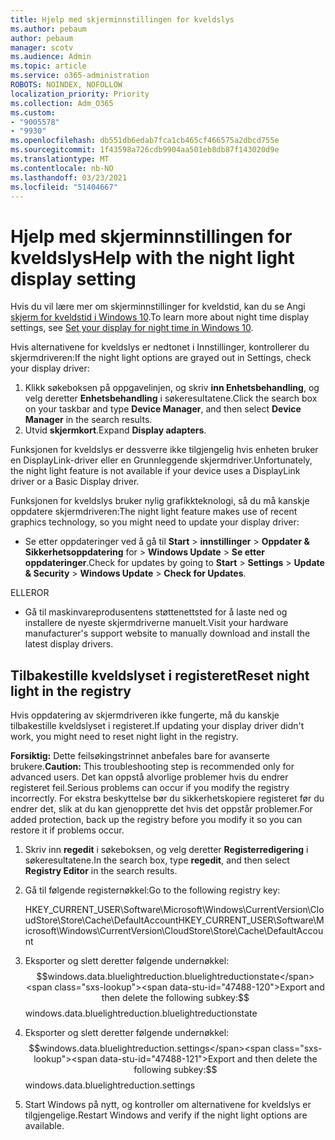 ```yaml
---
title: Hjelp med skjerminnstillingen for kveldslys
ms.author: pebaum
author: pebaum
manager: scotv
ms.audience: Admin
ms.topic: article
ms.service: o365-administration
ROBOTS: NOINDEX, NOFOLLOW
localization_priority: Priority
ms.collection: Adm_O365
ms.custom:
- "9005578"
- "9930"
ms.openlocfilehash: db551db6edab7fca1cb465cf466575a2dbcd755e
ms.sourcegitcommit: 1f43598a726cdb9904aa501eb8db87f143020d9e
ms.translationtype: MT
ms.contentlocale: nb-NO
ms.lasthandoff: 03/23/2021
ms.locfileid: "51404667"
---
```

# <a name="help-with-the-night-light-display-setting"></a><span data-ttu-id="47488-102">Hjelp med skjerminnstillingen for kveldslys</span><span class="sxs-lookup"><span data-stu-id="47488-102">Help with the night light display setting</span></span>

<span data-ttu-id="47488-103">Hvis du vil lære mer om skjerminnstillinger for kveldstid, kan du se Angi [skjerm for kveldstid i Windows 10](https://support.microsoft.com/windows/set-your-display-for-night-time-in-windows-10-18fe903a-e0a1-8326-4c68-fd23d7aaf136).</span><span class="sxs-lookup"><span data-stu-id="47488-103">To learn more about night time display settings, see [Set your display for night time in Windows 10](https://support.microsoft.com/windows/set-your-display-for-night-time-in-windows-10-18fe903a-e0a1-8326-4c68-fd23d7aaf136).</span></span>

<span data-ttu-id="47488-104">Hvis alternativene for kveldslys er nedtonet i Innstillinger, kontrollerer du skjermdriveren:</span><span class="sxs-lookup"><span data-stu-id="47488-104">If the night light options are grayed out in Settings, check your display driver:</span></span> 

1. <span data-ttu-id="47488-105">Klikk søkeboksen på oppgavelinjen, og skriv **inn Enhetsbehandling**, og velg deretter **Enhetsbehandling** i søkeresultatene.</span><span class="sxs-lookup"><span data-stu-id="47488-105">Click the search box on your taskbar and type **Device Manager**, and then select **Device Manager** in the search results.</span></span>
1. <span data-ttu-id="47488-106">Utvid **skjermkort**.</span><span class="sxs-lookup"><span data-stu-id="47488-106">Expand **Display adapters**.</span></span> 

<span data-ttu-id="47488-107">Funksjonen for kveldslys er dessverre ikke tilgjengelig hvis enheten bruker en DisplayLink-driver eller en Grunnleggende skjermdriver.</span><span class="sxs-lookup"><span data-stu-id="47488-107">Unfortunately, the night light feature is not available if your device uses a DisplayLink driver or a Basic Display driver.</span></span>

<span data-ttu-id="47488-108">Funksjonen for kveldslys bruker nylig grafikkteknologi, så du må kanskje oppdatere skjermdriveren:</span><span class="sxs-lookup"><span data-stu-id="47488-108">The night light feature makes use of recent graphics technology, so you might need to update your display driver:</span></span>  

- <span data-ttu-id="47488-109">Se etter oppdateringer ved å gå til **Start**  >  **innstillinger**  >  **Oppdater & Sikkerhetsoppdatering** for  >  **Windows Update**  >  **Se etter oppdateringer**.</span><span class="sxs-lookup"><span data-stu-id="47488-109">Check for updates by going to **Start** > **Settings** > **Update & Security** > **Windows Update** > **Check for Updates**.</span></span>  

<span data-ttu-id="47488-110">ELLER</span><span class="sxs-lookup"><span data-stu-id="47488-110">OR</span></span>

- <span data-ttu-id="47488-111">Gå til maskinvareprodusentens støttenettsted for å laste ned og installere de nyeste skjermdriverne manuelt.</span><span class="sxs-lookup"><span data-stu-id="47488-111">Visit your hardware manufacturer's support website to manually download and install the latest display drivers.</span></span>

## <a name="reset-night-light-in-the-registry"></a><span data-ttu-id="47488-112">Tilbakestille kveldslyset i registeret</span><span class="sxs-lookup"><span data-stu-id="47488-112">Reset night light in the registry</span></span>

<span data-ttu-id="47488-113">Hvis oppdatering av skjermdriveren ikke fungerte, må du kanskje tilbakestille kveldslyset i registeret.</span><span class="sxs-lookup"><span data-stu-id="47488-113">If updating your display driver didn't work, you might need to reset night light in the registry.</span></span>  

<span data-ttu-id="47488-114">**Forsiktig:** Dette feilsøkingstrinnet anbefales bare for avanserte brukere.</span><span class="sxs-lookup"><span data-stu-id="47488-114">**Caution:** This troubleshooting step is recommended only for advanced users.</span></span> <span data-ttu-id="47488-115">Det kan oppstå alvorlige problemer hvis du endrer registeret feil.</span><span class="sxs-lookup"><span data-stu-id="47488-115">Serious problems can occur if you modify the registry incorrectly.</span></span> <span data-ttu-id="47488-116">For ekstra beskyttelse bør du sikkerhetskopiere registeret før du endrer det, slik at du kan gjenopprette det hvis det oppstår problemer.</span><span class="sxs-lookup"><span data-stu-id="47488-116">For added protection, back up the registry before you modify it so  you can restore it if problems occur.</span></span>

1. <span data-ttu-id="47488-117">Skriv inn **regedit** i søkeboksen, og velg deretter **Registerredigering** i søkeresultatene.</span><span class="sxs-lookup"><span data-stu-id="47488-117">In the search box, type **regedit**, and then select **Registry Editor** in the search results.</span></span>

1. <span data-ttu-id="47488-118">Gå til følgende registernøkkel:</span><span class="sxs-lookup"><span data-stu-id="47488-118">Go to the following registry key:</span></span> 

    <span data-ttu-id="47488-119">HKEY_CURRENT_USER\Software\Microsoft\Windows\CurrentVersion\CloudStore\Store\Cache\DefaultAccount</span><span class="sxs-lookup"><span data-stu-id="47488-119">HKEY_CURRENT_USER\Software\Microsoft\Windows\CurrentVersion\CloudStore\Store\Cache\DefaultAccount</span></span>

1. <span data-ttu-id="47488-120">Eksporter og slett deretter følgende undernøkkel:$$windows.data.bluelightreduction.bluelightreductionstate</span><span class="sxs-lookup"><span data-stu-id="47488-120">Export and then delete the following subkey:$$windows.data.bluelightreduction.bluelightreductionstate</span></span>

1. <span data-ttu-id="47488-121">Eksporter og slett deretter følgende undernøkkel:$$windows.data.bluelightreduction.settings</span><span class="sxs-lookup"><span data-stu-id="47488-121">Export and then delete the following subkey:$$windows.data.bluelightreduction.settings</span></span>

1. <span data-ttu-id="47488-122">Start Windows på nytt, og kontroller om alternativene for kveldslys er tilgjengelige.</span><span class="sxs-lookup"><span data-stu-id="47488-122">Restart Windows and verify if the night light options are available.</span></span>


